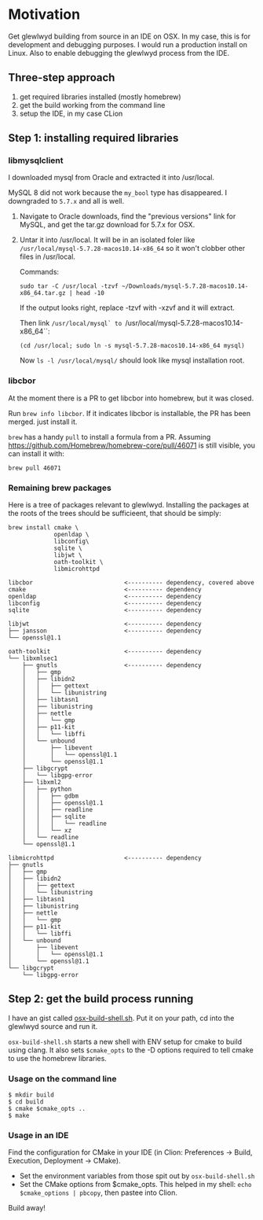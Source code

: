 # Motivation

Get glewlwyd building from source in an IDE on OSX.
In my case, this is for development and debugging purposes.  I would run a production install on Linux.
Also to enable debugging the glewlwyd process from the IDE.

## Three-step approach

1. get required libraries installed (mostly homebrew)
2. get the build working from the command line
3. setup the IDE, in my case CLion

## Step 1: installing required libraries

### libmysqlclient

I downloaded mysql from Oracle and extracted it into /usr/local.

MySQL 8 did not work because the `my_bool` type has disappeared.  I downgraded to `5.7.x`
and all is well.

1. Navigate to Oracle downloads, find the "previous versions" link for MySQL, and get the
tar.gz download for 5.7.x for OSX.

2. Untar it into /usr/local.  It will be in an isolated foler like
   `/usr/local/mysql-5.7.28-macos10.14-x86_64` so it won't clobber other files in /usr/local.
   
   Commands:
   
   ```
   sudo tar -C /usr/local -tzvf ~/Downloads/mysql-5.7.28-macos10.14-x86_64.tar.gz | head -10
   ```
   
   If the output looks right, replace -tzvf with -xzvf and it will extract.
   
   Then link ``/usr/local/mysql` to ``/usr/local/mysql-5.7.28-macos10.14-x86_64``:
   
   ```
   (cd /usr/local; sudo ln -s mysql-5.7.28-macos10.14-x86_64 mysql)
   ```
   
   Now `ls -l /usr/local/mysql/` should look like mysql installation root.

### libcbor

At the moment there is a PR to get libcbor into homebrew, but it was closed.

Run `brew info libcbor`.  If it indicates libcbor is installable, the PR has been merged.
just install it.

`brew` has a handy `pull` to install a formula from a PR.  Assuming
https://github.com/Homebrew/homebrew-core/pull/46071 is still visible, you can install it
with:

```
brew pull 46071
```

### Remaining brew packages

Here is a tree of packages relevant to glewlwyd.  Installing the packages at the roots of
the trees should be sufficieent, that should be simply:

```
brew install cmake \         
             openldap \       
             libconfig\      
             sqlite \         
             libjwt \         
             oath-toolkit \
             libmicrohttpd   
```

```
libcbor                          <---------- dependency, covered above
cmake                            <---------- dependency
openldap                         <---------- dependency
libconfig                        <---------- dependency
sqlite                           <---------- dependency

libjwt                           <---------- dependency
├── jansson                      <---------- dependency
└── openssl@1.1

oath-toolkit                     <---------- dependency
└── libxmlsec1
    ├── gnutls                   <---------- dependency
    │   ├── gmp
    │   ├── libidn2
    │   │   ├── gettext
    │   │   └── libunistring
    │   ├── libtasn1
    │   ├── libunistring
    │   ├── nettle
    │   │   └── gmp
    │   ├── p11-kit
    │   │   └── libffi
    │   └── unbound
    │       ├── libevent
    │       │   └── openssl@1.1
    │       └── openssl@1.1
    ├── libgcrypt
    │   └── libgpg-error
    ├── libxml2
    │   ├── python
    │   │   ├── gdbm
    │   │   ├── openssl@1.1
    │   │   ├── readline
    │   │   ├── sqlite
    │   │   │   └── readline
    │   │   └── xz
    │   └── readline
    └── openssl@1.1

libmicrohttpd                    <---------- dependency
├── gnutls
│   ├── gmp
│   ├── libidn2
│   │   ├── gettext
│   │   └── libunistring
│   ├── libtasn1
│   ├── libunistring
│   ├── nettle
│   │   └── gmp
│   ├── p11-kit
│   │   └── libffi
│   └── unbound
│       ├── libevent
│       │   └── openssl@1.1
│       └── openssl@1.1
└── libgcrypt
    └── libgpg-error
```

## Step 2: get the build process running

I have an gist called [osx-build-shell.sh](https://gist.github.com/etuttle/b520fd2769410b70aed14a6ba8846a98).
Put it on your path, cd into the glewlwyd source and run it.

`osx-build-shell.sh` starts a new shell with ENV setup for cmake to build using clang.  It also sets `$cmake_opts` to the
-D options required to tell cmake to use the homebrew libraries.

### Usage on the command line

```
$ mkdir build
$ cd build
$ cmake $cmake_opts ..
$ make
```

### Usage in an IDE

Find the configuration for CMake in your IDE (in Clion: Preferences -> Build, Execution, Deployment -> CMake).

* Set the environment variables from those spit out by `osx-build-shell.sh`
* Set the CMake options from $cmake_opts.  This helped in my shell: `echo $cmake_options | pbcopy`, then pastee into Clion. 

Build away!